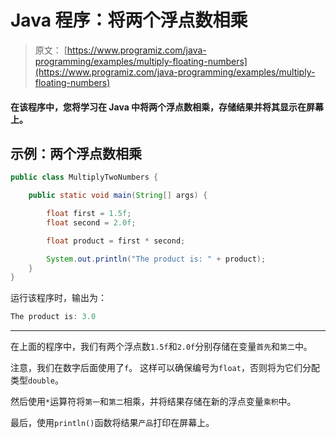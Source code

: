 # Java 程序：将两个浮点数相乘

> 原文： [https://www.programiz.com/java-programming/examples/multiply-floating-numbers](https://www.programiz.com/java-programming/examples/multiply-floating-numbers)

#### 在该程序中，您将学习在 Java 中将两个浮点数相乘，存储结果并将其显示在屏幕上。

## 示例：两个浮点数相乘

```java
public class MultiplyTwoNumbers {

    public static void main(String[] args) {

        float first = 1.5f;
        float second = 2.0f;

        float product = first * second;

        System.out.println("The product is: " + product);
    }
}
```

运行该程序时，输出为：

```java
The product is: 3.0
```

* * *

在上面的程序中，我们有两个浮点数`1.5f`和`2.0f`分别存储在变量`首先`和`第二`中。

注意，我们在数字后面使用了`f`。 这样可以确保编号为`float`，否则将为它们分配类型`double`。

然后使用`*`运算符将`第一`和`第二`相乘，并将结果存储在新的浮点变量`乘积`中。

最后，使用`println()`函数将结果`产品`打印在屏幕上。